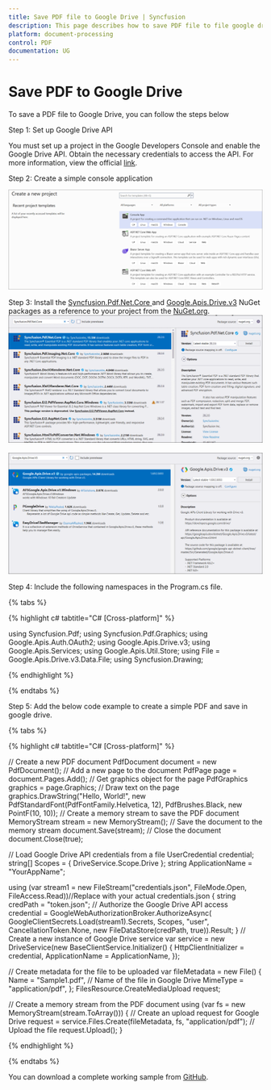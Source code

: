 ```yaml
---
title: Save PDF file to Google Drive | Syncfusion
description: This page describes how to save PDF file to file google drive in C#  using Syncfusion .NET PDF library.
platform: document-processing
control: PDF
documentation: UG
---
```

# Save PDF to Google Drive

To save a PDF file to Google Drive, you can follow the steps below

Step 1: Set up Google Drive API

You must set up a project in the Google Developers Console and enable the Google Drive API. Obtain the necessary credentials to access the API. For more information, view the official [link](https://developers.google.com/drive/api/guides/enable-sdk).

Step 2: Create a simple console application

![Project configuration window](Save-PDF-Images/Console-Application.png)

Step 3: Install the [Syncfusion.Pdf.Net.Core ](https://www.nuget.org/packages/Syncfusion.Pdf.Net.Core) and [Google.Apis.Drive.v3](https://www.nuget.org/packages/Google.Apis.Drive.v3) NuGet packages as a reference to your project from the [NuGet.org](https://www.nuget.org/).
![NuGet package installation](Save-PDF-Images/Syncfusion.Pdf.Net.Core-nuget.png)
<br><br>
![NuGet package installation](Save-PDF-Images/Google.Apis.Drive.V3-nuget.png)

Step 4: Include the following namespaces in the Program.cs file.

{% tabs %}

{% highlight c# tabtitle="C# [Cross-platform]" %}

using Syncfusion.Pdf;
using Syncfusion.Pdf.Graphics;
using Google.Apis.Auth.OAuth2;
using Google.Apis.Drive.v3;
using Google.Apis.Services;
using Google.Apis.Util.Store;
using File = Google.Apis.Drive.v3.Data.File;
using Syncfusion.Drawing;

{% endhighlight %}

{% endtabs %}

Step 5: Add the below code example to create a simple PDF and save in google drive.

{% tabs %}

{% highlight c# tabtitle="C# [Cross-platform]" %}

// Create a new PDF document
PdfDocument document = new PdfDocument();
// Add a new page to the document
PdfPage page = document.Pages.Add();
// Get graphics object for the page
PdfGraphics graphics = page.Graphics;
// Draw text on the page
graphics.DrawString("Hello, World!", new PdfStandardFont(PdfFontFamily.Helvetica, 12), PdfBrushes.Black, new PointF(10, 10));
// Create a memory stream to save the PDF document
MemoryStream stream = new MemoryStream();
// Save the document to the memory stream
document.Save(stream);
// Close the document
document.Close(true);

// Load Google Drive API credentials from a file
UserCredential credential;
string[] Scopes = { DriveService.Scope.Drive };
string ApplicationName = "YourAppName";

using (var stream1 = new FileStream("credentials.json", FileMode.Open, FileAccess.Read))//Replace with your actual credentials.json
{
    string credPath = "token.json";
    // Authorize the Google Drive API access
    credential = GoogleWebAuthorizationBroker.AuthorizeAsync(
        GoogleClientSecrets.Load(stream1).Secrets,
        Scopes,
        "user",
        CancellationToken.None,
        new FileDataStore(credPath, true)).Result;
}
// Create a new instance of Google Drive service
var service = new DriveService(new BaseClientService.Initializer()
{
    HttpClientInitializer = credential,
    ApplicationName = ApplicationName,
});

// Create metadata for the file to be uploaded
var fileMetadata = new File()
{
    Name = "Sample1.pdf", // Name of the file in Google Drive
    MimeType = "application/pdf",
};
FilesResource.CreateMediaUpload request;

// Create a memory stream from the PDF document
using (var fs = new MemoryStream(stream.ToArray()))
{
    // Create an upload request for Google Drive
    request = service.Files.Create(fileMetadata, fs, "application/pdf");
    // Upload the file
    request.Upload();
}

{% endhighlight %}

{% endtabs %}

You can download a complete working sample from [GitHub](https://github.com/SyncfusionExamples/PDF-Examples/tree/master/Save-PDF-file/To%20Google%20Drive).
